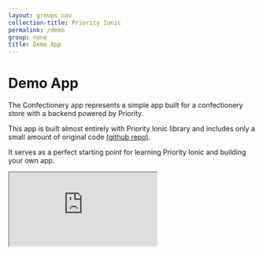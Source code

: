 ```yaml
---
layout: groups_nav
collection-title: Priority Ionic
permalink: /demo
group: none
title: Demo App
---
```

# Demo App

The Confectionery app represents a simple app built for a confectionery store with a backend powered by Priority.

This app is built almost entirely with Priority Ionic library and includes only a small amount of original code [(github repo)](https://github.com/PrioritySoftware/priority-ionic-demo).

It serves as a perfect starting point for learning Priority Ionic and building your own app. 

<iframe class="demo-app" id="demoIframe" src="https://www.eshbelsaas.com/ui/developer_portal/demoapp/"></iframe>
